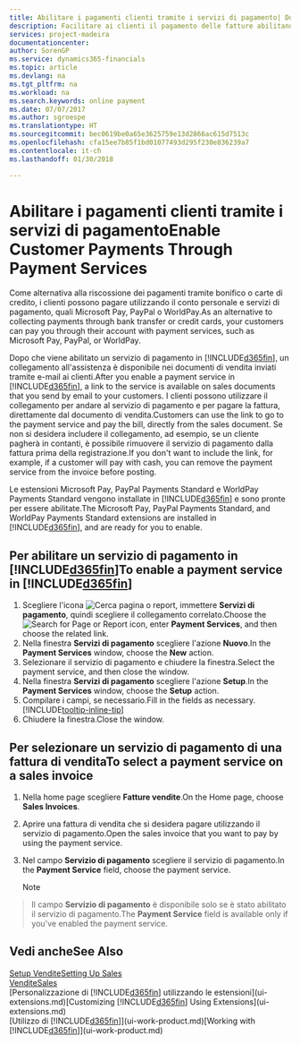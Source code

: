```yaml
---
title: Abilitare i pagamenti clienti tramite i servizi di pagamento| Documenti Microsoft
description: Facilitare ai clienti il pagamento delle fatture abilitando i servizi di pagamento.
services: project-madeira
documentationcenter: 
author: SorenGP
ms.service: dynamics365-financials
ms.topic: article
ms.devlang: na
ms.tgt_pltfrm: na
ms.workload: na
ms.search.keywords: online payment
ms.date: 07/07/2017
ms.author: sgroespe
ms.translationtype: HT
ms.sourcegitcommit: bec0619be0a65e3625759e13d2866ac615d7513c
ms.openlocfilehash: cfa15ee7b85f1bd01077493d295f230e836239a7
ms.contentlocale: it-ch
ms.lasthandoff: 01/30/2018

---
```

# <a name="enable-customer-payments-through-payment-services"></a><span data-ttu-id="d49bf-103">Abilitare i pagamenti clienti tramite i servizi di pagamento</span><span class="sxs-lookup"><span data-stu-id="d49bf-103">Enable Customer Payments Through Payment Services</span></span>
<span data-ttu-id="d49bf-104">Come alternativa alla riscossione dei pagamenti tramite bonifico o carte di credito, i clienti possono pagare utilizzando il conto personale e servizi di pagamento, quali Microsoft Pay, PayPal o WorldPay.</span><span class="sxs-lookup"><span data-stu-id="d49bf-104">As an alternative to collecting payments through bank transfer or credit cards, your customers can pay you through their account with payment services, such as Microsoft Pay, PayPal, or WorldPay.</span></span>  

<span data-ttu-id="d49bf-105">Dopo che viene abilitato un servizio di pagamento in [!INCLUDE[d365fin](includes/d365fin_md.md)], un collegamento all'assistenza è disponibile nei documenti di vendita inviati tramite e-mail ai clienti.</span><span class="sxs-lookup"><span data-stu-id="d49bf-105">After you enable a payment service in [!INCLUDE[d365fin](includes/d365fin_md.md)], a link to the service is available on sales documents that you send by email to your customers.</span></span> <span data-ttu-id="d49bf-106">I clienti possono utilizzare il collegamento per andare al servizio di pagamento e per pagare la fattura, direttamente dal documento di vendita.</span><span class="sxs-lookup"><span data-stu-id="d49bf-106">Customers can use the link to go to the payment service and pay the bill, directly from the sales document.</span></span> <span data-ttu-id="d49bf-107">Se non si desidera includere il collegamento, ad esempio, se un cliente pagherà in contanti, è possibile rimuovere il servizio di pagamento dalla fattura prima della registrazione.</span><span class="sxs-lookup"><span data-stu-id="d49bf-107">If you don't want to include the link, for example, if a customer will pay with cash, you can remove the payment service from the invoice before posting.</span></span>  

<span data-ttu-id="d49bf-108">Le estensioni Microsoft Pay, PayPal Payments Standard e WorldPay Payments Standard vengono installate in [!INCLUDE[d365fin](includes/d365fin_md.md)] e sono pronte per essere abilitate.</span><span class="sxs-lookup"><span data-stu-id="d49bf-108">The Microsoft Pay, PayPal Payments Standard, and WorldPay Payments Standard extensions are installed in [!INCLUDE[d365fin](includes/d365fin_md.md)], and are ready for you to enable.</span></span>  

## <a name="to-enable-a-payment-service-in-included365finincludesd365finmdmd"></a><span data-ttu-id="d49bf-109">Per abilitare un servizio di pagamento in [!INCLUDE[d365fin](includes/d365fin_md.md)]</span><span class="sxs-lookup"><span data-stu-id="d49bf-109">To enable a payment service in [!INCLUDE[d365fin](includes/d365fin_md.md)]</span></span>
1. <span data-ttu-id="d49bf-110">Scegliere l'icona ![Cerca pagina o report](media/ui-search/search_small.png "icona Cerca pagina o report"), immettere **Servizi di pagamento**, quindi scegliere il collegamento correlato.</span><span class="sxs-lookup"><span data-stu-id="d49bf-110">Choose the ![Search for Page or Report](media/ui-search/search_small.png "Search for Page or Report icon") icon, enter **Payment Services**, and then choose the related link.</span></span>  
2. <span data-ttu-id="d49bf-111">Nella finestra **Servizi di pagamento** scegliere l'azione **Nuovo**.</span><span class="sxs-lookup"><span data-stu-id="d49bf-111">In the **Payment Services** window, choose the **New** action.</span></span>  
3. <span data-ttu-id="d49bf-112">Selezionare il servizio di pagamento e chiudere la finestra.</span><span class="sxs-lookup"><span data-stu-id="d49bf-112">Select the payment service, and then close the window.</span></span>  
4. <span data-ttu-id="d49bf-113">Nella finestra **Servizi di pagamento** scegliere l'azione **Setup**.</span><span class="sxs-lookup"><span data-stu-id="d49bf-113">In the **Payment Services** window, choose the **Setup** action.</span></span>  
5. <span data-ttu-id="d49bf-114">Compilare i campi, se necessario.</span><span class="sxs-lookup"><span data-stu-id="d49bf-114">Fill in the fields as necessary.</span></span> [!INCLUDE[tooltip-inline-tip](includes/tooltip-inline-tip_md.md)]  
6. <span data-ttu-id="d49bf-115">Chiudere la finestra.</span><span class="sxs-lookup"><span data-stu-id="d49bf-115">Close the window.</span></span>  

## <a name="to-select-a-payment-service-on-a-sales-invoice"></a><span data-ttu-id="d49bf-116">Per selezionare un servizio di pagamento di una fattura di vendita</span><span class="sxs-lookup"><span data-stu-id="d49bf-116">To select a payment service on a sales invoice</span></span>
1. <span data-ttu-id="d49bf-117">Nella home page scegliere **Fatture vendite**.</span><span class="sxs-lookup"><span data-stu-id="d49bf-117">On the Home page, choose **Sales Invoices**.</span></span>  
2. <span data-ttu-id="d49bf-118">Aprire una fattura di vendita che si desidera pagare utilizzando il servizio di pagamento.</span><span class="sxs-lookup"><span data-stu-id="d49bf-118">Open the sales invoice that you want to pay by using the payment service.</span></span>  
3. <span data-ttu-id="d49bf-119">Nel campo **Servizio di pagamento** scegliere il servizio di pagamento.</span><span class="sxs-lookup"><span data-stu-id="d49bf-119">In the **Payment Service** field, choose the payment service.</span></span>  

    > [!NOTE]  
>   <span data-ttu-id="d49bf-120">Il campo **Servizio di pagamento** è disponibile solo se è stato abilitato il servizio di pagamento.</span><span class="sxs-lookup"><span data-stu-id="d49bf-120">The **Payment Service** field is available only if you've enabled the payment service.</span></span>  

## <a name="see-also"></a><span data-ttu-id="d49bf-121">Vedi anche</span><span class="sxs-lookup"><span data-stu-id="d49bf-121">See Also</span></span>  
[<span data-ttu-id="d49bf-122">Setup Vendite</span><span class="sxs-lookup"><span data-stu-id="d49bf-122">Setting Up Sales</span></span>](sales-setup-sales.md)  
[<span data-ttu-id="d49bf-123">Vendite</span><span class="sxs-lookup"><span data-stu-id="d49bf-123">Sales</span></span>](sales-manage-sales.md)  
<span data-ttu-id="d49bf-124">[Personalizzazione di [!INCLUDE[d365fin](includes/d365fin_md.md)] utilizzando le estensioni](ui-extensions.md)</span><span class="sxs-lookup"><span data-stu-id="d49bf-124">[Customizing [!INCLUDE[d365fin](includes/d365fin_md.md)] Using Extensions](ui-extensions.md)</span></span>  
<span data-ttu-id="d49bf-125">[Utilizzo di [!INCLUDE[d365fin](includes/d365fin_md.md)]](ui-work-product.md)</span><span class="sxs-lookup"><span data-stu-id="d49bf-125">[Working with [!INCLUDE[d365fin](includes/d365fin_md.md)]](ui-work-product.md)</span></span>  

